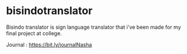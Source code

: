 # bisindotranslator

Bisindo translator is sign language translator that i've been made for my final project at college.

Journal : https://bit.ly/journalNasha
